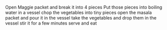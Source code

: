 Open Maggie packet and break it into 4 pieces
Put those pieces into boiling water in a vessel
chop the vegetables into tiny pieces
open the masala packet and pour it in the vessel
take the vegetables and drop them in the vessel 
stir it for a few minutes 
serve and eat 
